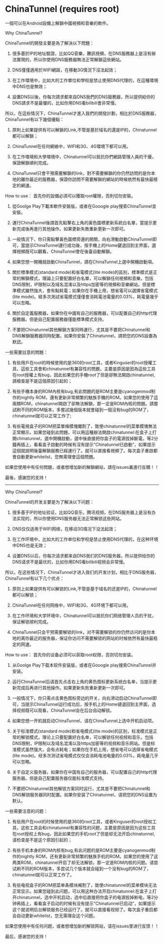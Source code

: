# ChinaTunnel (requires root)
一個可以在Android設備上解鎖中國視頻和音樂的軟件。

Why ChinaTunnel?

ChinaTunnel的開發主要是為了解決以下問題：

1. 很多基於IP的地址驗證，比如QQ音樂，騰訊視頻，在DNS服務器上是沒有辦法實現的，所以你使用DNS服務器無法正常解鎖這些網站。

2. DNS僅僅適用於WIFI網路，在移動3G情況下沒法起效；

3. 在工作環境中，比如大的工作單位和學校是禁止使用DNS代理的，在這種環境中DNS也是無效；

4. 設置DNS以後，你每次請求都來自DNS我們的DNS服務器，所以提供給你的DNS請求不是最優的，比如你用DNS看bilibili會非常慢。

所以，在這些情況下，ChinaTunnel才進入我們的開發計劃，相比於DNS服務器，ChinaTunnel有以下幾個優點：

1. 原則上如果提供有可以解鎖的Link,不管是基於域名的還是IP的，Chinatunnel都可以解鎖；

2. ChinaTunnel在任何網絡中，WIFI和3G、4G環境下都可以用。

3. 在工作環境和大學環境中，Chinatunnel可以抵抗你們網路管理人員的干擾，保證解鎖順利完成。

4. ChinaTunnel只會干預需要解鎖的link，對不需要解鎖的你仍然訪問的是你本地的離你最近的服務器，保證你訪問不需要解鎖的網站的時候依然有最快最穩定的網速。

How to use： 首先你的設備必須可以獲取root權限，否則切勿安裝。

1. 從Goolge Play下載本軟件安裝版，或者在Gooogle play搜索ChinaTunnel並安裝。

2. 運行ChinaTunnel後請首先點擊右上角的黃色圖標更新系統白名單，當提示更新完成後再進行其他操作。如果更新失敗重新更新一次即可。

3. 一般情況下，你只需點擊黃色圖標旁邊的開關，向右滑動啟動ChinaTunnel即可，當提示ChinaTunnel運行成功後，按手機上的Home鍵退回到主界面，選擇視頻既可以觀看，ChinaTunnel會在後臺自動解鎖。

4. 如果您想一開機就啟動ChinaTunnel，請在ChinaTunnel上選中開機啟動項。

5. 關於標準模式(standard mode)和省電模式(lite mode)的區別，標準模式是正常的解鎖模式，理論上只要配置好白名單，可以解鎖任何視頻和音樂，包括DNS限制，IP限制以及域名混淆以及https加密等的視頻和音樂網站。但是標準模式雖然強大，會有點耗電；如果你在手機上用，想省電可以選擇省電模式(lite mode)。經多次測試省電模式僅僅會消耗電池電量的0.03%，耗電量幾乎可以忽略。

6. 關於自定義服務器，如果你在中國有自己的服務器，可以配置自己的http代理服務器。但是自己配置服務器僅能標準模式支持。

7. 不要把Chinatunnel其他解鎖方案同時運行，尤其是不要把Chinatunnel和DNS解鎖服務器同時配置。如果你安裝了Chinatunnel，請把您的DNS設置為默認。


一些需要註意的問題：

1. 有些用戶在root的時候使用的是360的root工具，或者Kinguser的root授權工具，這些工具會和chinatunnel有兼容性的問題，主要是原因是因為這些工具在root授權上有bug，因此如果您的手機root了但是卻無法開啟chinatunnel,請檢查是不是這個原因引起的；

2. 有些手機本身的ROM內核有bug,有此問題的是ROM主要是cyanogenmod制作的nightly ROM，還有更新非常頻繁的魅族手機的ROM。如果您的使用了這兩類ROM，chinatunnel開啟了卻無法解鎖，那一定是ROM內核的問題。請嘗試刷不同的ROM版本，多嘗試幾個版本就會碰到一個沒有bug的ROM了，chinatunnel就可以正常工作了;

3. 有些電視盒子的ROM把菜單條模塊閹割了，致使chinatunnel的菜單模塊無法正常顯示。如果您碰到此問題，可以用這種辦法開啟chinatunnel:在盒子上打開chinatunnel，選中開機啟動，選中後直接把你盒子的電源拔掉斷電，等2分鐘再插上，看看盒子啟動的時候有沒有提示“Chinatunnel已啟動”，如果提示這個就說明後臺解鎖服務已經運行了。就可以直接看視頻了。每次盒子重啟都會自動更新whitelist，您無需理會這個問題。

如果您使用中有任何問題，或者想增加新的解鎖網站，請在issues裏進行反饋！！

最後，感謝您的支持！

********************************************************************************************************

Why ChinaTunnel?

ChinaTunnel的开发主要是为了解决以下问题：

1. 很多基于IP的地址验证，比如QQ音乐，腾讯视频，在DNS服务器上是没有办法实现的，所以你使用DNS服务器无法正常解锁这些网站。

2. DNS仅仅适用于WIFI网络，在移动3G情况下没法起效；

3. 在工作环境中，比如大的工作单位和学校是禁止使用DNS代理的，在这种环境中DNS也是无效；

4. 设置DNS以后，你每次请求都来自DNS我们的DNS服务器，所以提供给你的DNS请求不是最优的，比如你用DNS看bilibili视频会非常慢。

所以，在这些情况下，ChinaTunnel才进入我们的开发计划，相比于DNS服务器，ChinaTunnel有以下几个优点：

1. 原则上如果提供有可以解锁的Link,不管是基于域名的还是IP的，Chinatunnel都可以解锁；

2. ChinaTunnel在任何网络中，WIFI和3G、4G环境下都可以用。

3. 在工作环境和大学环境中，Chinatunnel可以抵抗你们网络管理人员的干扰，保证解锁顺利完成。

4. ChinaTunnel只会干预需要解锁的link，对不需要解锁的你仍然访问的是你本地的离你最近的服务器，保证你访问不需要解锁的网站的时候依然有最快最稳定的网速。

How to use：
首先你的设备必须可以获取root权限，否则切勿安装。

1. 从Goolge Play下载本软件安装版，或者在Gooogle play搜索ChinaTunnel并安装。

2. 运行ChinaTunnel后请首先点击右上角的黄色图标更新系统白名单，当提示更新完成后再进行其他操作。如果更新失败重新更新一次即可。

3. 一般情况下，你只需点击黄色图标旁边的开关，向右滑动启动ChinaTunnel即可，当提示ChinaTunnel运行成功后，按手机上的Home键退回到主界面，选择视频既可以观看，ChinaTunnel会在后台自动解锁。

4. 如果您想一开机就启动ChinaTunnel，请在ChinaTunnel上选中开机启动项。

5. 关于标准模式(standard mode)和省电模式(lite mode)的区别，标准模式是正常的解锁模式，理论上只要配置好白名单，可以解锁任何视频和音乐，包括DNS限制，IP限制以及域名混淆以及https加密等的视频和音乐网站。但是标准模式虽然强大，会有点耗电；如果你在手机上用，想省电可以选择省电模式(lite mode)。经多次测试省电模式仅仅会消耗电池电量的0.03%，耗电量几乎可以忽略。

6. 关于自定义服务器，如果你在中国有自己的服务器，可以配置自己的http代理服务器。但是自己配置服务器仅能标准模式支持。

7. 不要把Chinatunnel其他解锁方案同时运行，尤其是不要把Chinatunnel和DNS解锁服务器同时配置。如果你安装了Chinatunnel，请把您的DNS设置为默认。

一些需要注意的问题：

1. 有些用户在root的时候使用的是360的root工具，或者Kinguser的root授权工具，这些工具会和chinatunnel有兼容性的问题，主要是原因是因为这些工具在root授权上有bug，因此如果您的手机root了但是却无法开启chinatunnel,请检查是不是这个原因引起的；

2. 有些手机本身的ROM内核有bug,有此问题的是ROM主要是cyanogenmod制作的nightly ROM，还有更新非常频繁的魅族手机的ROM。如果您的使用了这两类ROM，chinatunnel开启了却无法解锁，那一定是ROM内核的问题。请尝试刷不同的ROM版本，多尝试几个版本就会碰到一个没有bug的ROM了，chinatunnel就可以正常工作了。

3. 有些电视盒子的ROM把菜单条模块阉割了，致使chinatunnel的菜单模块无法正常显示。如果您碰到此问题，可以用这种办法开启chinatunnel:在盒子上打开chinatunnel，选中开机启动，选中后直接把你盒子的电源拔掉断电，等2分钟再插上，看看盒子启动的时候有没有提示“Chinatunnel已启动”，如果提示这个就说明后台解锁服务已经运行了。就可以直接看视频了。每次盒子重启都会自动更新whitelist，您无需理会这个问题。


如果您使用中有任何问题，或者想增加新的解锁网站，请在issues里进行反馈！！

最后，感谢您的支持！
